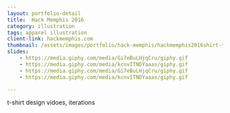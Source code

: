 ```yaml
---
layout: portfolio-detail
title:  Hack Memphis 2016
category: illustration
tags: apparel illustration
client-link: hackmemphis.com
thumbnail: /assets/images/portfolio/hack-memphis/hackmemphis2016shirt-thumb900x900.jpg
slides:
    - https://media.giphy.com/media/Gi7eBuLHjqCru/giphy.gif
    - https://media.giphy.com/media/kcnvITNDYaaas/giphy.gif
    - https://media.giphy.com/media/Gi7eBuLHjqCru/giphy.gif
    - https://media.giphy.com/media/kcnvITNDYaaas/giphy.gif

---
```


t-shirt design
vidoes, iterations
